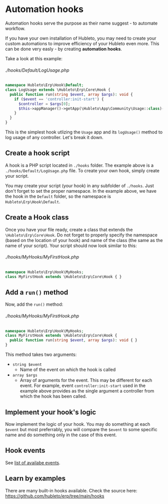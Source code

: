 # Automation hooks

Automation hooks serve the purpose as their name suggest - to automate workflow.

If you have your own installation of Hubleto, you may need to create your custom automations to improve efficiency of your Hubleto even more. This can be done very easly - by creating **automation hooks**.

Take a look at this example:

###### ./hooks/Default/LogUsage.php
```php
namespace Hubleto\Erp\Hook\Default;
class LogUsage extends \Hubleto\Erp\Core\Hook {
  public function run(string $event, array $args): void {
    if ($event == 'controller:init-start') {
      $controller = $args[0];
      $this->appManager()->getApp(\Hubleto\App\Community\Usage::class)->logUsage($controller);
    }
  }
}
```

This is the simplest hook utlizing the `Usage` app and its `logUsage()` method to log usage of any controller. Let's break it down.

## Create a hook script

A hook is a PHP script located in `./hooks` folder. The example above is a `./hooks/Default/LogUsage.php` file. To create your own hook, simply create your script.

You may create your script (your hook) in any subfolder of `./hooks`. Just don't forget to set the proper namespace. In the example above, we have the hook in the `Default` folder, so the namespace is `Hubleto\Erp\Hook\Default`.

## Create a Hook class

Once you have your file ready, create a class that extends the `\Hubleto\Erp\Core\Hook`. Do not forget to properly specify the namespace (based on the location of your hook) and name of the class (the same as the name of your script). Your script should now look similar to this:

###### ./hooks/MyHooks/MyFirstHook.php
```php
namespace Hubleto\Erp\Hook\MyHooks;
class MyFirstHook extends \Hubleto\Erp\Core\Hook { }
```

## Add a `run()` method

Now, add the `run()` method:

###### ./hooks/MyHooks/MyFirstHook.php
```php
namespace Hubleto\Erp\Hook\MyHooks;
class MyFirstHook extends \Hubleto\Erp\Core\Hook {
  public function run(string $event, array $args): void { }
}
```

This method takes two arguments:

  * `string $event`
    * Name of the event on which the hook is called
  * `array $args`
    * Array of arguments for the event. This may be different for each event. For example, event `controller:init-start` used in the example above provides as the single argument a controller from which the hook has been called.

## Implement your hook's logic

Now implement the logic of your hook. You may do something at each `$event` but most preferrably, you will compare the `$event` to some specific name and do something only in the case of this event.

## Hook events

See [list of availabe events](events).

## Learn by examples

There are many built-in hooks available. Check the source here: https://github.com/hubleto/erp/tree/main/hooks